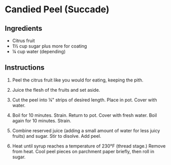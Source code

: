 # Candied Peel (Succade)

## Ingredients

 - Citrus fruit
 - 1½ cup sugar plus more for coating
 - ¼ cup water (depending)

## Instructions

 1. Peel the citrus fruit like you would for eating, keeping the pith.

 2. Juice the flesh of the fruits and set aside.

 2. Cut the peel into ¼" strips of desired length. Place in pot. Cover with
    water.

 3. Boil for 10 minutes. Strain. Return to pot. Cover with fresh water. Boil
    again for 10 minutes. Strain.

 4. Combine reserved juice (adding a small amount of water for less juicy
    fruits) and sugar. Stir to disolve. Add peel.

 5. Heat until syrup reaches a temperature of 230°F (thread stage.) Remove from
    heat. Cool peel pieces on parchment paper briefly, then roll in sugar.
